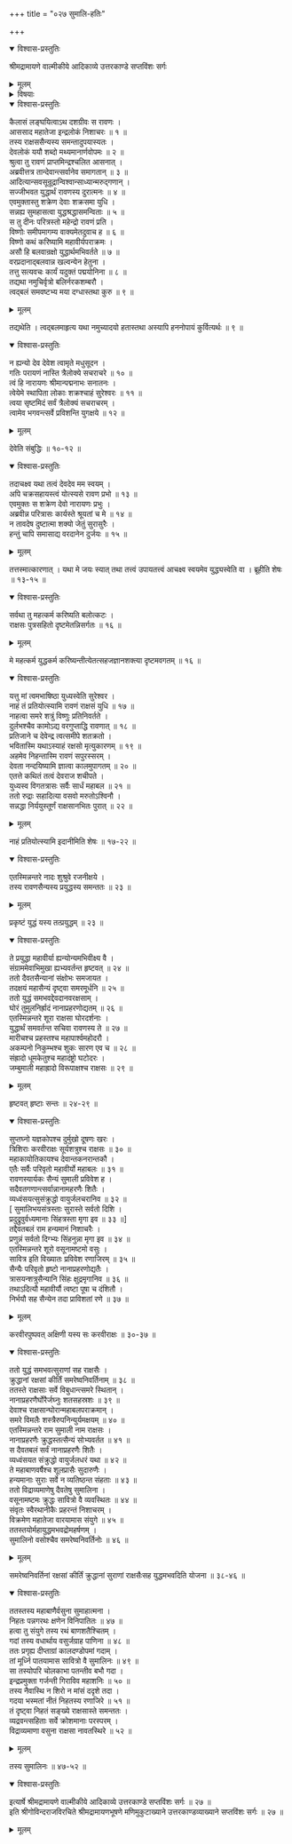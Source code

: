 +++
title = "०२७ सुमालि-हतिः"

+++

<details open><summary>विश्वास-प्रस्तुतिः</summary>

श्रीमद्रामायणे वाल्मीकीये आदिकाव्ये उत्तरकाण्डे सप्तविंशः सर्गः
</details>

<details><summary>मूलम्</summary>

श्रीमद्रामायणे वाल्मीकीये आदिकाव्ये उत्तरकाण्डे सप्तविंशः सर्गः
</details>

<details><summary>विषयाः</summary>

रावणेन कैलासात्  
सुमालि-प्रभृतिभिः सह  
स्वर्ग-लोकम् एत्येन्द्रादिभिः सह महा-समर-प्रवर्तनम् ॥ १ ॥  
सुमालिना सुरसेनावमर्दने  
सावित्र-नाम्ना वसुना  
तेन सह युद्ध्वा गदया तस्य हननम् ॥ २ ॥
</details>

<details open><summary>विश्वास-प्रस्तुतिः</summary>

कैलासं लङ्घयित्वाऽथ दशग्रीवः स रावणः ।  
आससाद महातेजा इन्द्रलोकं निशाचरः ॥ १ ॥  
तस्य राक्षससैन्यस्य समन्तादुपयास्यतः ।  
देवलोकं ययौ शब्दो मथ्यमानार्णवोपमः ॥ २ ॥  
श्रुत्वा तु रावणं प्राप्तमिन्द्रश्चलित आसनात् ।  
अब्रवीत्तत्र तान्देवान्त्सर्वानेव समागतान् ॥ ३ ॥  
आदित्यान्सवसून्रूद्रान्विश्वान्साध्यान्मरुद्गणान् ।  
सज्जीभवत युद्धार्थं रावणस्य दुरात्मनः ॥ ४ ॥  
एवमुक्तास्तु शक्रेण देवाः शक्रसमा युधि ।  
सन्नह्य सुमहासत्वा युद्धश्रद्धासमन्विताः ॥ ५ ॥  
स तु दीनः परित्रस्तो महेन्द्रो रावणं प्रति ।  
विष्णोः समीपमागम्य वाक्यमेतदुवाच ह ॥ ६ ॥  
विष्णो कथं करिष्यामि महावीर्यपराक्रमः ।  
असौ हि बलवान्रक्षो युद्धार्थमभिवर्तते ॥ ७ ॥  
वरप्रदानाद्बलवान्न खल्वन्येन हेतुना ।  
तत्तु सत्यवचः कार्यं यदुक्तं पद्मयोनिना ॥ ८ ॥  
तद्यथा नमुचिर्वृत्रो बलिर्नरकशम्बरौ ।  
त्वद्बलं समवष्टभ्य मया दग्धास्तथा कुरु ॥ ९ ॥
</details>

<details><summary>मूलम्</summary>

कैलासं लङ्घयित्वाऽथ दशग्रीवः स रावणः ।  
आससाद महातेजा इन्द्रलोकं निशाचरः ॥ १ ॥  
तस्य राक्षससैन्यस्य समन्तादुपयास्यतः ।  
देवलोकं ययौ शब्दो मथ्यमानार्णवोपमः ॥ २ ॥  
श्रुत्वा तु रावणं प्राप्तमिन्द्रश्चलित आसनात् ।  
अब्रवीत्तत्र तान्देवान्त्सर्वानेव समागतान् ॥ ३ ॥  
आदित्यान्सवसून्रूद्रान्विश्वान्साध्यान्मरुद्गणान् ।  
सज्जीभवत युद्धार्थं रावणस्य दुरात्मनः ॥ ४ ॥  
एवमुक्तास्तु शक्रेण देवाः शक्रसमा युधि ।  
सन्नह्य सुमहासत्वा युद्धश्रद्धासमन्विताः ॥ ५ ॥  
स तु दीनः परित्रस्तो महेन्द्रो रावणं प्रति ।  
विष्णोः समीपमागम्य वाक्यमेतदुवाच ह ॥ ६ ॥  
विष्णो कथं करिष्यामि महावीर्यपराक्रमः ।  
असौ हि बलवान्रक्षो युद्धार्थमभिवर्तते ॥ ७ ॥  
वरप्रदानाद्बलवान्न खल्वन्येन हेतुना ।  
तत्तु सत्यवचः कार्यं यदुक्तं पद्मयोनिना ॥ ८ ॥  
तद्यथा नमुचिर्वृत्रो बलिर्नरकशम्बरौ ।  
त्वद्बलं समवष्टभ्य मया दग्धास्तथा कुरु ॥ ९ ॥
</details>

तद्यथेति । त्वद्बलमाहृत्य यथा नमुच्यादयो हतास्तथा अस्यापि हननोपायं कुर्वित्यर्थः ॥ ९ ॥

<details open><summary>विश्वास-प्रस्तुतिः</summary>

न ह्यन्यो देव देवेश त्वामृते मधुसूदन ।  
गतिः परायणं नास्ति त्रैलोक्ये सचराचरे ॥ १० ॥  
त्वं हि नारायणः श्रीमान्पद्मनाभः सनातनः ।  
त्वेयेमे स्थापिता लोकाः शक्रश्चाहं सुरेश्वरः ॥ ११ ॥  
त्वया सृष्टमिदं सर्वं त्रैलोक्यं सचराचरम् ।  
त्वामेव भगवन्त्सर्वे प्रविशन्ति युगक्षये ॥ १२ ॥
</details>

<details><summary>मूलम्</summary>

न ह्यन्यो देव देवेश त्वामृते मधुसूदन ।  
गतिः परायणं नास्ति त्रैलोक्ये सचराचरे ॥ १० ॥  
त्वं हि नारायणः श्रीमान्पद्मनाभः सनातनः ।  
त्वेयेमे स्थापिता लोकाः शक्रश्चाहं सुरेश्वरः ॥ ११ ॥  
त्वया सृष्टमिदं सर्वं त्रैलोक्यं सचराचरम् ।  
त्वामेव भगवन्त्सर्वे प्रविशन्ति युगक्षये ॥ १२ ॥
</details>

देवेति संबुद्धिः ॥ १०-१२ ॥

<details open><summary>विश्वास-प्रस्तुतिः</summary>

तदाचक्ष्व यथा तत्वं देवदेव मम स्वयम् ।  
अपि चक्रसहायस्त्वं योत्स्यसे रावण प्रभो ॥ १३ ॥  
एवमुक्तः स शक्रेण देवो नारायणः प्रभुः ।  
अब्रवीन्न परित्रासः कार्यस्ते श्रूयतां च मे ॥ १४ ॥  
न तावदेष दुष्टात्मा शक्यो जेतुं सुरासुरैः ।  
हन्तुं चापि समासाद्य वरदानेन दुर्जयः ॥ १५ ॥
</details>

<details><summary>मूलम्</summary>

तदाचक्ष्व यथा तत्वं देवदेव मम स्वयम् ।  
अपि चक्रसहायस्त्वं योत्स्यसे रावण प्रभो ॥ १३ ॥  
एवमुक्तः स शक्रेण देवो नारायणः प्रभुः ।  
अब्रवीन्न परित्रासः कार्यस्ते श्रूयतां च मे ॥ १४ ॥  
न तावदेष दुष्टात्मा शक्यो जेतुं सुरासुरैः ।  
हन्तुं चापि समासाद्य वरदानेन दुर्जयः ॥ १५ ॥
</details>

तत्तस्मात्कारणात् । यथा मे जयः स्यात् तथा तत्त्वं उपायतत्त्वं आचक्ष्व स्वयमेव युद्ध्यस्वेति वा । ब्रूहीति शेषः ॥ १३-१५ ॥

<details open><summary>विश्वास-प्रस्तुतिः</summary>

सर्वथा तु महत्कर्म करिष्यति बलोत्कटः ।  
राक्षसः पुत्रसहितो दृष्टमेतन्निसर्गतः ॥ १६ ॥
</details>

<details><summary>मूलम्</summary>

सर्वथा तु महत्कर्म करिष्यति बलोत्कटः ।  
राक्षसः पुत्रसहितो दृष्टमेतन्निसर्गतः ॥ १६ ॥
</details>

मे महत्कर्म युद्धकर्म करिष्यन्तीत्येतत्सहजज्ञानशक्त्या दृष्टमवगतम् ॥ १६ ॥

<details open><summary>विश्वास-प्रस्तुतिः</summary>

यत्तु मां त्वमभाषिष्ठा युध्यस्वेति सुरेश्वर ।  
नाहं तं प्रतियोत्स्यामि रावणं राक्षसं युधि ॥ १७ ॥  
नाहत्वा समरे शत्रुं विष्णुः प्रतिनिवर्तते ।  
दुर्लभश्चैव कामोऽद्य वरगुप्ताद्धि रावणात् ॥ १८ ॥  
प्रतिजाने च देवेन्द्र त्वत्समीपे शतक्रतो ।  
भवितास्मि यथाऽस्याहं रक्षसो मृत्युकारणम् ॥ १९ ॥  
अहमेव निहन्तास्मि रावणं सपुरस्सरम् ।  
देवता नन्दयिष्यामि ज्ञात्वा कालमुपागतम् ॥ २० ॥  
एतत्ते कथितं तत्वं देवराज शचीपते ।  
युध्यस्व विगतत्रासः सर्वैः सार्धं महाबल ॥ २१ ॥  
ततो रुद्राः सहादित्या वसवो मरुतोऽश्विनौ ।  
सन्नद्धा निर्ययुस्तूर्णं राक्षसानभितः पुरात् ॥ २२ ॥
</details>

<details><summary>मूलम्</summary>

यत्तु मां त्वमभाषिष्ठा युध्यस्वेति सुरेश्वर ।  
नाहं तं प्रतियोत्स्यामि रावणं राक्षसं युधि ॥ १७ ॥  
नाहत्वा समरे शत्रुं विष्णुः प्रतिनिवर्तते ।  
दुर्लभश्चैव कामोऽद्य वरगुप्ताद्धि रावणात् ॥ १८ ॥  
प्रतिजाने च देवेन्द्र त्वत्समीपे शतक्रतो ।  
भवितास्मि यथाऽस्याहं रक्षसो मृत्युकारणम् ॥ १९ ॥  
अहमेव निहन्तास्मि रावणं सपुरस्सरम् ।  
देवता नन्दयिष्यामि ज्ञात्वा कालमुपागतम् ॥ २० ॥  
एतत्ते कथितं तत्वं देवराज शचीपते ।  
युध्यस्व विगतत्रासः सर्वैः सार्धं महाबल ॥ २१ ॥  
ततो रुद्राः सहादित्या वसवो मरुतोऽश्विनौ ।  
सन्नद्धा निर्ययुस्तूर्णं राक्षसानभितः पुरात् ॥ २२ ॥
</details>

नाहं प्रतियोत्स्यामि इदानीमिति शेषः ॥ १७-२२ ॥

<details open><summary>विश्वास-प्रस्तुतिः</summary>

एतस्मिन्नन्तरे नादः शुश्रुवे रजनीक्षये ।  
तस्य रावणसैन्यस्य प्रयुद्धस्य समन्ततः ॥ २३ ॥
</details>

<details><summary>मूलम्</summary>

एतस्मिन्नन्तरे नादः शुश्रुवे रजनीक्षये ।  
तस्य रावणसैन्यस्य प्रयुद्धस्य समन्ततः ॥ २३ ॥
</details>

प्रकृष्टं युद्धं यस्य तत्प्रयुद्धम् ॥ २३ ॥

<details open><summary>विश्वास-प्रस्तुतिः</summary>

ते प्रयुद्धा महावीर्या ह्यन्योन्यमभिवीक्ष्य वै ।  
संग्राममेवाभिमुखा ह्यभ्यवर्तन्त हृष्टवत् ॥ २४ ॥  
ततो दैवतसैन्यानां संक्षोभः समजायत ।  
तदक्षयं महासैन्यं दृष्ट्वा समरमूर्धनि ॥ २५ ॥  
ततो युद्धं समभवद्देवदानवरक्षसाम् ।  
घोरं तुमुलनिर्ह्रादं नानाप्रहरणोद्यतम् ॥ २६ ॥  
एतस्मिन्नन्तरे शूरा राक्षसा घोरदर्शनाः ।  
युद्धार्थं समवर्तन्त सचिवा रावणस्य ते ॥ २७ ॥  
मारीचश्च प्रहस्तश्च महापार्श्वमहोदरौ ।  
अकम्पनो निकुम्भश्च शुकः सारण एव च ॥ २८ ॥  
संह्रादो धूमकेतुश्च महादंष्ट्रो घटोदरः ।  
जम्बुमाली महाह्रादो विरूपाक्षश्च राक्षसः ॥ २९ ॥
</details>

<details><summary>मूलम्</summary>

ते प्रयुद्धा महावीर्या ह्यन्योन्यमभिवीक्ष्य वै ।  
संग्राममेवाभिमुखा ह्यभ्यवर्तन्त हृष्टवत् ॥ २४ ॥  
ततो दैवतसैन्यानां संक्षोभः समजायत ।  
तदक्षयं महासैन्यं दृष्ट्वा समरमूर्धनि ॥ २५ ॥  
ततो युद्धं समभवद्देवदानवरक्षसाम् ।  
घोरं तुमुलनिर्ह्रादं नानाप्रहरणोद्यतम् ॥ २६ ॥  
एतस्मिन्नन्तरे शूरा राक्षसा घोरदर्शनाः ।  
युद्धार्थं समवर्तन्त सचिवा रावणस्य ते ॥ २७ ॥  
मारीचश्च प्रहस्तश्च महापार्श्वमहोदरौ ।  
अकम्पनो निकुम्भश्च शुकः सारण एव च ॥ २८ ॥  
संह्रादो धूमकेतुश्च महादंष्ट्रो घटोदरः ।  
जम्बुमाली महाह्रादो विरूपाक्षश्च राक्षसः ॥ २९ ॥
</details>

हृष्टवत् हृष्टाः सन्तः ॥ २४-२९ ॥

<details open><summary>विश्वास-प्रस्तुतिः</summary>

सुप्तघ्नो यज्ञकोपश्च दुर्मुखो दूषणः खरः ।  
त्रिशिराः करवीराक्षः सूर्यशत्रुश्च राक्षसः ॥ ३० ॥  
महाकायोतिकायश्च देवान्तकनरान्तकौ ।  
एतैः सर्वैः परिवृतो महावीर्यो महाबलः ॥ ३१ ॥  
रावणस्यार्यकः सैन्यं सुमाली प्रविवेश ह ।  
सदैवतगणान्त्सर्वान्नानामहरणैः शितैः ।  
व्यध्वंसयत्सुसंक्रुद्धो वायुर्जलचरानिव ॥ ३२ ॥  
\[ सुमालिभयसंत्रस्ताः सुरास्ते सर्वतो दिशि ।  
प्रदुद्रुवुर्वध्यमानाः सिंहत्रस्ता मृगा इव ॥ ३३ ॥\]  
तद्दैवतबलं राम हन्यमानं निशाचरैः ।  
प्रणुन्नं सर्वतो दिग्भ्यः सिंहनुन्ना मृगा इव ॥ ३४ ॥  
एतस्मिन्नन्तरे शूरो वसूनामष्टमो वसुः ।  
सावित्र इति विख्यातः प्रविवेश रणाजिरम् ॥ ३५ ॥  
सैन्यैः परिवृतो हृष्टो नानाप्रहरणोद्यतैः ।  
त्रासयन्शत्रुसैन्यानि सिंहः क्षुद्रमृगानिव ॥ ३६ ॥  
तथाऽदित्यौ महावीर्यौ त्वष्टा पूषा च दंशितौ ।  
निर्भयौ सह सैन्येन तदा प्राविशतां रणे ॥ ३७ ॥
</details>

<details><summary>मूलम्</summary>

सुप्तघ्नो यज्ञकोपश्च दुर्मुखो दूषणः खरः ।  
त्रिशिराः करवीराक्षः सूर्यशत्रुश्च राक्षसः ॥ ३० ॥  
महाकायोतिकायश्च देवान्तकनरान्तकौ ।  
एतैः सर्वैः परिवृतो महावीर्यो महाबलः ॥ ३१ ॥  
रावणस्यार्यकः सैन्यं सुमाली प्रविवेश ह ।  
सदैवतगणान्त्सर्वान्नानामहरणैः शितैः ।  
व्यध्वंसयत्सुसंक्रुद्धो वायुर्जलचरानिव ॥ ३२ ॥  
\[ सुमालिभयसंत्रस्ताः सुरास्ते सर्वतो दिशि ।  
प्रदुद्रुवुर्वध्यमानाः सिंहत्रस्ता मृगा इव ॥ ३३ ॥\]  
तद्दैवतबलं राम हन्यमानं निशाचरैः ।  
प्रणुन्नं सर्वतो दिग्भ्यः सिंहनुन्ना मृगा इव ॥ ३४ ॥  
एतस्मिन्नन्तरे शूरो वसूनामष्टमो वसुः ।  
सावित्र इति विख्यातः प्रविवेश रणाजिरम् ॥ ३५ ॥  
सैन्यैः परिवृतो हृष्टो नानाप्रहरणोद्यतैः ।  
त्रासयन्शत्रुसैन्यानि सिंहः क्षुद्रमृगानिव ॥ ३६ ॥  
तथाऽदित्यौ महावीर्यौ त्वष्टा पूषा च दंशितौ ।  
निर्भयौ सह सैन्येन तदा प्राविशतां रणे ॥ ३७ ॥
</details>

करवीरपुष्पवत् अक्षिणी यस्य सः करवीराक्षः ॥ ३०-३७ ॥

<details open><summary>विश्वास-प्रस्तुतिः</summary>

ततो युद्धं समभवत्सुराणां सह राक्षसैः ।  
क्रुद्धानां रक्षसां कीर्तिं समरेष्वनिवर्तिनाम् ॥ ३८ ॥  
ततस्ते राक्षसाः सर्वे विबुधान्त्समरे स्थितान् ।  
नानाप्रहरणैर्घोरैर्जघ्नुः शतसहस्रशः ॥ ३९ ॥  
देवाश्च राक्षसान्घोरान्महाबलपराक्रमान् ।  
समरे विमलैः शस्त्रैरुपनिन्युर्यमक्षयम् ॥ ४० ॥  
एतस्मिन्नन्तरे राम सुमाली नाम राक्षसः ।  
नानाप्रहरणैः क्रुद्धस्तत्सैन्यं सोभ्यवर्तत ॥ ४१ ॥  
स दैवतबलं सर्वं नानाप्रहरणैः शितैः ।  
व्यध्वंसयत संक्रुद्धो वायुर्जलधरं यथा ॥ ४२ ॥  
ते महाबाणवर्षैश्च शूलप्रासैः सुदारुणैः ।  
हन्यमानाः सुराः सर्वे न व्यतिष्ठन्त संहताः ॥ ४३ ॥  
ततो विद्राव्यमाणेषु दैवतेषु सुमालिना ।  
वसूनामष्टमः क्रुद्धः सावित्रो वै व्यवस्थितः ॥ ४४ ॥  
संवृतः स्वैरथानीकैः प्रहरन्तं निशाचरम् ।  
विक्रमेण महातेजा वारयामास संयुगे ॥ ४५ ॥  
ततस्तयोर्महायुद्धमभवद्रोमहर्षणम् ।  
सुमालिनो वसोश्चैव समरेष्वनिवर्तिनोः ॥ ४६ ॥
</details>

<details><summary>मूलम्</summary>

ततो युद्धं समभवत्सुराणां सह राक्षसैः ।  
क्रुद्धानां रक्षसां कीर्तिं समरेष्वनिवर्तिनाम् ॥ ३८ ॥  
ततस्ते राक्षसाः सर्वे विबुधान्त्समरे स्थितान् ।  
नानाप्रहरणैर्घोरैर्जघ्नुः शतसहस्रशः ॥ ३९ ॥  
देवाश्च राक्षसान्घोरान्महाबलपराक्रमान् ।  
समरे विमलैः शस्त्रैरुपनिन्युर्यमक्षयम् ॥ ४० ॥  
एतस्मिन्नन्तरे राम सुमाली नाम राक्षसः ।  
नानाप्रहरणैः क्रुद्धस्तत्सैन्यं सोभ्यवर्तत ॥ ४१ ॥  
स दैवतबलं सर्वं नानाप्रहरणैः शितैः ।  
व्यध्वंसयत संक्रुद्धो वायुर्जलधरं यथा ॥ ४२ ॥  
ते महाबाणवर्षैश्च शूलप्रासैः सुदारुणैः ।  
हन्यमानाः सुराः सर्वे न व्यतिष्ठन्त संहताः ॥ ४३ ॥  
ततो विद्राव्यमाणेषु दैवतेषु सुमालिना ।  
वसूनामष्टमः क्रुद्धः सावित्रो वै व्यवस्थितः ॥ ४४ ॥  
संवृतः स्वैरथानीकैः प्रहरन्तं निशाचरम् ।  
विक्रमेण महातेजा वारयामास संयुगे ॥ ४५ ॥  
ततस्तयोर्महायुद्धमभवद्रोमहर्षणम् ।  
सुमालिनो वसोश्चैव समरेष्वनिवर्तिनोः ॥ ४६ ॥
</details>

समरेष्वनिवर्तिनां रक्षसां कीर्तिं क्रुद्धानां सुराणां राक्षसैःसह युद्धमभवदिति योजना ॥ ३८-४६ ॥

<details open><summary>विश्वास-प्रस्तुतिः</summary>

ततस्तस्य महाबाणैर्वसुना सुमाहात्मना ।  
निहतः पन्नगरथः क्षणेन विनिपातितः ॥ ४७ ॥  
हत्वा तु संयुगे तस्य रथं बाणशतैश्चितम् ।  
गदां तस्य वधार्थाय वसुर्जग्राह पाणिना ॥ ४८ ॥  
ततः प्रगृह्य दीप्ताग्रां कालदण्डोपमां गदाम् ।  
तां मूर्ध्नि पातयामास सावित्रो वै सुमालिनः ॥ ४९ ॥  
सा तस्योपरि चोलकाभा पतन्तीव बभौ गदा ।  
इन्द्रप्रमुक्ता गर्जन्ती गिराविव महाशनिः ॥ ५० ॥  
तस्य नैवास्थि न शिरो न मांसं ददृशे तदा ।  
गदया भस्मतां नीतं निहतस्य रणाजिरे ॥ ५१ ॥  
तं दृष्ट्वा निहतं सङ्ख्ये राक्षसास्ते समन्ततः ।  
व्यद्रवन्त्सहिताः सर्वे क्रोशमानाः परस्परम् ।  
विद्राव्यमाणा वसुना राक्षसा नावतस्थिरे ॥ ५२ ॥
</details>

<details><summary>मूलम्</summary>

ततस्तस्य महाबाणैर्वसुना सुमाहात्मना ।  
निहतः पन्नगरथः क्षणेन विनिपातितः ॥ ४७ ॥  
हत्वा तु संयुगे तस्य रथं बाणशतैश्चितम् ।  
गदां तस्य वधार्थाय वसुर्जग्राह पाणिना ॥ ४८ ॥  
ततः प्रगृह्य दीप्ताग्रां कालदण्डोपमां गदाम् ।  
तां मूर्ध्नि पातयामास सावित्रो वै सुमालिनः ॥ ४९ ॥  
सा तस्योपरि चोलकाभा पतन्तीव बभौ गदा ।  
इन्द्रप्रमुक्ता गर्जन्ती गिराविव महाशनिः ॥ ५० ॥  
तस्य नैवास्थि न शिरो न मांसं ददृशे तदा ।  
गदया भस्मतां नीतं निहतस्य रणाजिरे ॥ ५१ ॥  
तं दृष्ट्वा निहतं सङ्ख्ये राक्षसास्ते समन्ततः ।  
व्यद्रवन्त्सहिताः सर्वे क्रोशमानाः परस्परम् ।  
विद्राव्यमाणा वसुना राक्षसा नावतस्थिरे ॥ ५२ ॥
</details>

तस्य सुमालिनः ॥ ४७-५२ ॥

<details open><summary>विश्वास-प्रस्तुतिः</summary>

इत्यार्षे श्रीमद्रामायणे वाल्मीकीये आदिकाव्ये उत्तरकाण्डे सप्तविंशः सर्गः ॥ २७ ॥  
इति श्रीगोविन्दराजविरचिते श्रीमद्रामायणभूषणे मणिमुकुटाख्याने उत्तरकाण्डव्याख्याने सप्तविंशः सर्गः ॥ २७ ॥
</details>

<details><summary>मूलम्</summary>

इत्यार्षे श्रीमद्रामायणे वाल्मीकीये आदिकाव्ये उत्तरकाण्डे सप्तविंशः सर्गः ॥ २७ ॥  
इति श्रीगोविन्दराजविरचिते श्रीमद्रामायणभूषणे मणिमुकुटाख्याने उत्तरकाण्डव्याख्याने सप्तविंशः सर्गः ॥ २७ ॥
</details>

